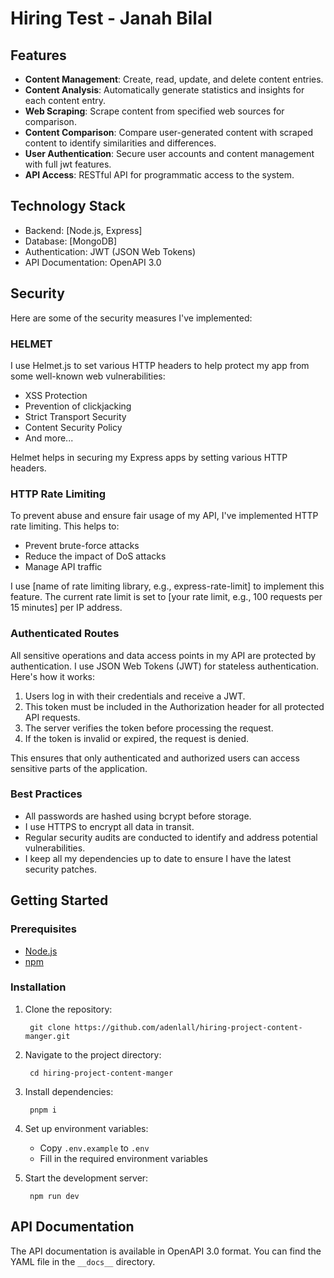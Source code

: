 # Hiring Test - Janah Bilal

## Features

- **Content Management**: Create, read, update, and delete content entries.
- **Content Analysis**: Automatically generate statistics and insights for each content entry.
- **Web Scraping**: Scrape content from specified web sources for comparison.
- **Content Comparison**: Compare user-generated content with scraped content to identify similarities and differences.
- **User Authentication**: Secure user accounts and content management with full jwt features.
- **API Access**: RESTful API for programmatic access to the system.

## Technology Stack

- Backend: [Node.js, Express]
- Database: [MongoDB]
- Authentication: JWT (JSON Web Tokens)
- API Documentation: OpenAPI 3.0


## Security

 Here are some of the security measures I've implemented:

### HELMET

I use Helmet.js to set various HTTP headers to help protect my app from some well-known web vulnerabilities:

- XSS Protection
- Prevention of clickjacking
- Strict Transport Security
- Content Security Policy
- And more...

Helmet helps in securing my Express apps by setting various HTTP headers.

### HTTP Rate Limiting

To prevent abuse and ensure fair usage of my API, I've implemented HTTP rate limiting. This helps to:

- Prevent brute-force attacks
- Reduce the impact of DoS attacks
- Manage API traffic

I use [name of rate limiting library, e.g., express-rate-limit] to implement this feature. The current rate limit is set to [your rate limit, e.g., 100 requests per 15 minutes] per IP address.

### Authenticated Routes

All sensitive operations and data access points in my API are protected by authentication. I use JSON Web Tokens (JWT) for stateless authentication. Here's how it works:

1. Users log in with their credentials and receive a JWT.
2. This token must be included in the Authorization header for all protected API requests.
3. The server verifies the token before processing the request.
4. If the token is invalid or expired, the request is denied.

This ensures that only authenticated and authorized users can access sensitive parts of the application.

### Best Practices

- All passwords are hashed using bcrypt before storage.
- I use HTTPS to encrypt all data in transit.
- Regular security audits are conducted to identify and address potential vulnerabilities.
- I keep all my dependencies up to date to ensure I have the latest security patches.


## Getting Started

### Prerequisites

- [Node.js](https://nodejs.org/)
- [npm](https://www.npmjs.com/)

### Installation

1. Clone the repository:

        git clone https://github.com/adenlall/hiring-project-content-manger.git

2. Navigate to the project directory:

        cd hiring-project-content-manger

3. Install dependencies:

        pnpm i

4. Set up environment variables:
    - Copy `.env.example` to `.env`
    - Fill in the required environment variables

5. Start the development server:

        npm run dev

## API Documentation

The API documentation is available in OpenAPI 3.0 format. You can find the YAML file in the `__docs__` directory.